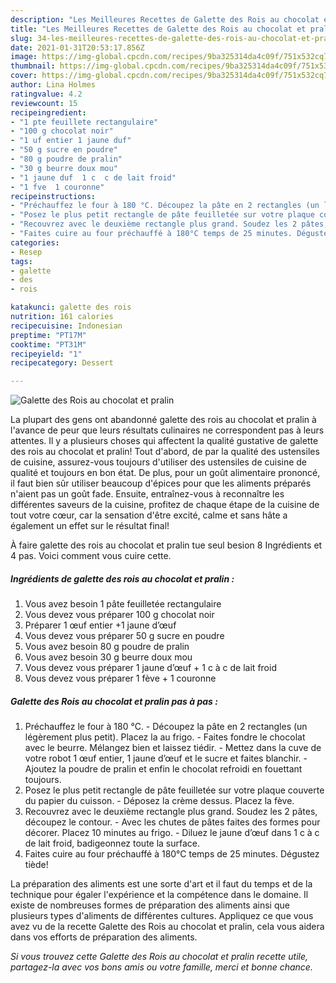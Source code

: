 ```yaml
---
description: "Les Meilleures Recettes de Galette des Rois au chocolat et pralin"
title: "Les Meilleures Recettes de Galette des Rois au chocolat et pralin"
slug: 34-les-meilleures-recettes-de-galette-des-rois-au-chocolat-et-pralin
date: 2021-01-31T20:53:17.856Z
image: https://img-global.cpcdn.com/recipes/9ba325314da4c09f/751x532cq70/galette-des-rois-au-chocolat-et-pralin-photo-principale-de-la-recette.jpg
thumbnail: https://img-global.cpcdn.com/recipes/9ba325314da4c09f/751x532cq70/galette-des-rois-au-chocolat-et-pralin-photo-principale-de-la-recette.jpg
cover: https://img-global.cpcdn.com/recipes/9ba325314da4c09f/751x532cq70/galette-des-rois-au-chocolat-et-pralin-photo-principale-de-la-recette.jpg
author: Lina Holmes
ratingvalue: 4.2
reviewcount: 15
recipeingredient:
- "1 pte feuillete rectangulaire"
- "100 g chocolat noir"
- "1 uf entier 1 jaune duf"
- "50 g sucre en poudre"
- "80 g poudre de pralin"
- "30 g beurre doux mou"
- "1 jaune duf  1 c  c de lait froid"
- "1 fve  1 couronne"
recipeinstructions:
- "Préchauffez le four à 180 °C. Découpez la pâte en 2 rectangles (un légèrement plus petit). Placez la au frigo. Faites fondre le chocolat avec le beurre. Mélangez bien et laissez tiédir. Mettez dans la cuve de votre robot 1 œuf entier, 1 jaune d’œuf et le sucre et faites blanchir. Ajoutez la poudre de pralin et enfin le chocolat refroidi en fouettant toujours."
- "Posez le plus petit rectangle de pâte feuilletée sur votre plaque couverte du papier du cuisson. Déposez la crème dessus. Placez la fève."
- "Recouvrez avec le deuxième rectangle plus grand. Soudez les 2 pâtes, découpez le contour. Avec les chutes de pâtes faites des formes pour décorer. Placez 10 minutes au frigo. Diluez le jaune d’œuf dans 1 c à c de lait froid, badigeonnez toute la surface."
- "Faites cuire au four préchauffé à 180°C temps de 25 minutes. Dégustez tiède!"
categories:
- Resep
tags:
- galette
- des
- rois

katakunci: galette des rois 
nutrition: 161 calories
recipecuisine: Indonesian
preptime: "PT17M"
cooktime: "PT31M"
recipeyield: "1"
recipecategory: Dessert

---
```



![Galette des Rois au chocolat et pralin](https://img-global.cpcdn.com/recipes/9ba325314da4c09f/751x532cq70/galette-des-rois-au-chocolat-et-pralin-photo-principale-de-la-recette.jpg)

La plupart des gens ont abandonné galette des rois au chocolat et pralin à l'avance de peur que leurs résultats culinaires ne correspondent pas à leurs attentes. Il y a plusieurs choses qui affectent la qualité gustative de galette des rois au chocolat et pralin! Tout d'abord, de par la qualité des ustensiles de cuisine, assurez-vous toujours d'utiliser des ustensiles de cuisine de qualité et toujours en bon état. De plus, pour un goût alimentaire prononcé, il faut bien sûr utiliser beaucoup d'épices pour que les aliments préparés n'aient pas un goût fade. Ensuite, entraînez-vous à reconnaître les différentes saveurs de la cuisine, profitez de chaque étape de la cuisine de tout votre cœur, car la sensation d'être excité, calme et sans hâte a également un effet sur le résultat final!

<!--inarticleads1-->

À faire galette des rois au chocolat et pralin tue seul besion 8 Ingrédients et 4 pas. Voici comment vous cuire cette.

##### Ingrédients de galette des rois au chocolat et pralin :

1. Vous avez besoin 1 pâte feuilletée rectangulaire
1. Vous devez vous préparer 100 g chocolat noir
1. Préparer 1 œuf entier +1 jaune d’œuf
1. Vous devez vous préparer 50 g sucre en poudre
1. Vous avez besoin 80 g poudre de pralin
1. Vous avez besoin 30 g beurre doux mou
1. Vous devez vous préparer 1 jaune d’œuf + 1 c à c de lait froid
1. Vous devez vous préparer 1 fève + 1 couronne




<!--inarticleads2-->

##### Galette des Rois au chocolat et pralin pas à pas :

1. Préchauffez le four à 180 °C. - Découpez la pâte en 2 rectangles (un légèrement plus petit). Placez la au frigo. - Faites fondre le chocolat avec le beurre. Mélangez bien et laissez tiédir. - Mettez dans la cuve de votre robot 1 œuf entier, 1 jaune d’œuf et le sucre et faites blanchir. - Ajoutez la poudre de pralin et enfin le chocolat refroidi en fouettant toujours.
1. Posez le plus petit rectangle de pâte feuilletée sur votre plaque couverte du papier du cuisson. - Déposez la crème dessus. Placez la fève.
1. Recouvrez avec le deuxième rectangle plus grand. Soudez les 2 pâtes, découpez le contour. - Avec les chutes de pâtes faites des formes pour décorer. Placez 10 minutes au frigo. - Diluez le jaune d’œuf dans 1 c à c de lait froid, badigeonnez toute la surface.
1. Faites cuire au four préchauffé à 180°C temps de 25 minutes. Dégustez tiède!




<!--inarticleads1-->

<p>
La préparation des aliments est une sorte d'art et il faut du temps et de la technique pour égaler l'expérience et la compétence dans le domaine. Il existe de nombreuses formes de préparation des aliments ainsi que plusieurs types d'aliments de différentes cultures. Appliquez ce que vous avez vu de la recette Galette des Rois au chocolat et pralin, cela vous aidera dans vos efforts de préparation des aliments.
</p>

<p>
<i>Si vous trouvez cette Galette des Rois au chocolat et pralin recette utile, partagez-la avec vos bons amis ou votre famille, merci et bonne chance.</i>
</p>
